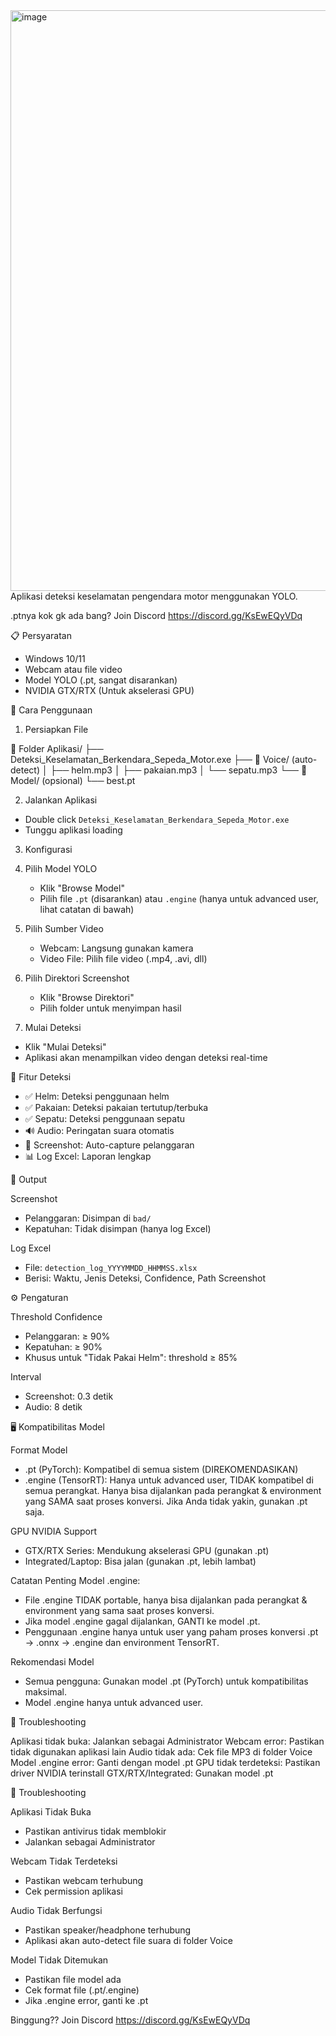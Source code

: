 <img width="1600" height="929" alt="image" src="https://github.com/user-attachments/assets/57b6cfbb-7ad6-4fd8-9a5d-80f1d08a7c35" />
Aplikasi deteksi keselamatan pengendara motor menggunakan YOLO.

.ptnya kok gk ada bang? Join Discord https://discord.gg/KsEwEQyVDq 

📋 Persyaratan

- Windows 10/11
- Webcam atau file video
- Model YOLO (.pt, sangat disarankan)
- NVIDIA GTX/RTX (Untuk akselerasi GPU)

🚀 Cara Penggunaan

1. Persiapkan File

📁 Folder Aplikasi/
├── Deteksi_Keselamatan_Berkendara_Sepeda_Motor.exe
├── 📁 Voice/ (auto-detect)
│   ├── helm.mp3
│   ├── pakaian.mp3
│   └── sepatu.mp3
└── 📁 Model/ (opsional)
    └── best.pt

2. Jalankan Aplikasi
- Double click `Deteksi_Keselamatan_Berkendara_Sepeda_Motor.exe`
- Tunggu aplikasi loading

3. Konfigurasi
1. Pilih Model YOLO
   - Klik "Browse Model"
   - Pilih file `.pt` (disarankan) atau `.engine` (hanya untuk advanced user, lihat catatan di bawah)

2. Pilih Sumber Video
   - Webcam: Langsung gunakan kamera
   - Video File: Pilih file video (.mp4, .avi, dll)

3. Pilih Direktori Screenshot
   - Klik "Browse Direktori"
   - Pilih folder untuk menyimpan hasil

4. Mulai Deteksi
- Klik "Mulai Deteksi"
- Aplikasi akan menampilkan video dengan deteksi real-time

🎯 Fitur Deteksi

- ✅ Helm: Deteksi penggunaan helm
- ✅ Pakaian: Deteksi pakaian tertutup/terbuka
- ✅ Sepatu: Deteksi penggunaan sepatu
- 🔊 Audio: Peringatan suara otomatis
- 📸 Screenshot: Auto-capture pelanggaran
- 📊 Log Excel: Laporan lengkap

📁 Output

Screenshot
- Pelanggaran: Disimpan di `bad/`
- Kepatuhan: Tidak disimpan (hanya log Excel)

Log Excel
- File: `detection_log_YYYYMMDD_HHMMSS.xlsx`
- Berisi: Waktu, Jenis Deteksi, Confidence, Path Screenshot

⚙️ Pengaturan

Threshold Confidence
- Pelanggaran: ≥ 90%
- Kepatuhan: ≥ 90%
- Khusus untuk "Tidak Pakai Helm": threshold ≥ 85%

Interval
- Screenshot: 0.3 detik
- Audio: 8 detik

🖥️ Kompatibilitas Model

Format Model
- .pt (PyTorch): Kompatibel di semua sistem (DIREKOMENDASIKAN)
- .engine (TensorRT): Hanya untuk advanced user, TIDAK kompatibel di semua perangkat. Hanya bisa dijalankan pada perangkat & environment yang SAMA saat proses konversi. Jika Anda tidak yakin, gunakan .pt saja.

GPU NVIDIA Support
- GTX/RTX Series: Mendukung akselerasi GPU (gunakan .pt)
- Integrated/Laptop: Bisa jalan (gunakan .pt, lebih lambat)

Catatan Penting Model .engine:
- File .engine TIDAK portable, hanya bisa dijalankan pada perangkat & environment yang sama saat proses konversi.
- Jika model .engine gagal dijalankan, GANTI ke model .pt.
- Penggunaan .engine hanya untuk user yang paham proses konversi .pt → .onnx → .engine dan environment TensorRT.

Rekomendasi Model
- Semua pengguna: Gunakan model .pt (PyTorch) untuk kompatibilitas maksimal.
- Model .engine hanya untuk advanced user.

🎯 Troubleshooting

Aplikasi tidak buka: Jalankan sebagai Administrator
Webcam error: Pastikan tidak digunakan aplikasi lain
Audio tidak ada: Cek file MP3 di folder Voice
Model .engine error: Ganti dengan model .pt
GPU tidak terdeteksi: Pastikan driver NVIDIA terinstall
GTX/RTX/Integrated: Gunakan model .pt

🔧 Troubleshooting

Aplikasi Tidak Buka
- Pastikan antivirus tidak memblokir
- Jalankan sebagai Administrator

Webcam Tidak Terdeteksi
- Pastikan webcam terhubung
- Cek permission aplikasi

Audio Tidak Berfungsi
- Pastikan speaker/headphone terhubung
- Aplikasi akan auto-detect file suara di folder Voice

Model Tidak Ditemukan
- Pastikan file model ada
- Cek format file (.pt/.engine)
- Jika .engine error, ganti ke .pt

Binggung?? Join Discord https://discord.gg/KsEwEQyVDq
